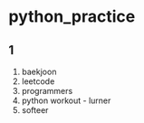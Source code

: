 # python_practice

## 1 
1. baekjoon
2. leetcode
3. programmers
4. python workout - lurner
5. softeer
